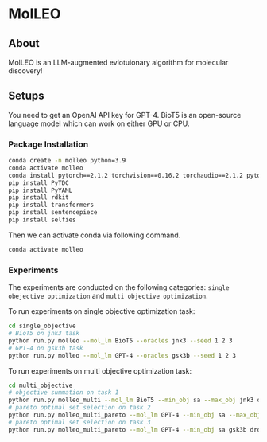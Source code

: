 # MolLEO

## About

MolLEO is an LLM-augmented evlotuionary algorithm for molecular discovery!


## Setups
You need to get an OpenAI API key for GPT-4. BioT5 is an open-source language model which can work on either GPU or CPU.

### Package Installation
```bash
conda create -n molleo python=3.9
conda activate molleo
conda install pytorch==2.1.2 torchvision==0.16.2 torchaudio==2.1.2 pytorch-cuda=12.1 -c pytorch -c nvidia
pip install PyTDC 
pip install PyYAML
pip install rdkit
pip install transformers
pip install sentencepiece
pip install selfies
```

Then we can activate conda via following command. 
```bash
conda activate molleo 
```


### Experiments
The experiments are conducted on the following categories: `single obejective optimization` and `multi objective optimization`.

To run experiments on single objective optimization task:

```bash
cd single_objective
# BioT5 on jnk3 task
python run.py molleo --mol_lm BioT5 --oracles jnk3 --seed 1 2 3
# GPT-4 on gsk3b task
python run.py molleo --mol_lm GPT-4 --oracles gsk3b --seed 1 2 3
```
To run experiments on multi objective optimization task:

```bash
cd multi_objective
# objective summation on task 1
python run.py molleo_multi --mol_lm BioT5 --min_obj sa --max_obj jnk3 qed --seed 1 2 3
# pareto optimal set selection on task 2
python run.py molleo_multi_pareto --mol_lm GPT-4 --min_obj sa --max_obj gsk3b qed --seed 1 2 3
# pareto optimal set selection on task 3
python run.py molleo_multi_pareto --mol_lm GPT-4 --min_obj sa gsk3b drd2 --max_obj jnk3 qed --seed 1 2 3
```
